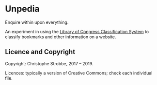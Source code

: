 # Unpedia
Enquire within upon everything. 

An experiment in using the [Library of Congress Classification System](https://www.loc.gov/catdir/cpso/lcco/)
to classify bookmarks and other information on a website.

## Licence and Copyright

Copyright: Christophe Strobbe, 2017 – 2019.

Licences: typically a version of Creative Commons; check each individual file.
